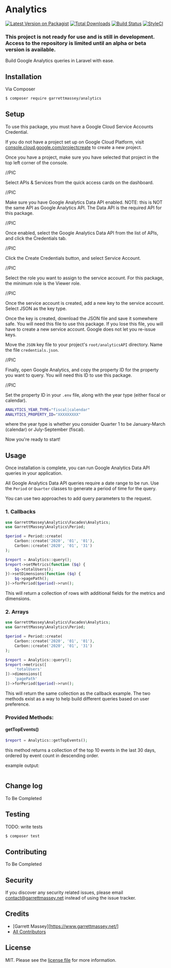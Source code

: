 # Analytics

[![Latest Version on Packagist][ico-version]][link-packagist]
[![Total Downloads][ico-downloads]][link-downloads]
[![Build Status][ico-travis]][link-travis]
[![StyleCI][ico-styleci]][link-styleci]

### This project is not ready for use and is still in development. Access to the repository is limited until an alpha or beta version is available.

Build Google Analytics queries in Laravel with ease.

## Installation

Via Composer

``` bash
$ composer require garrettmassey/analytics
```

## Setup

To use this package, you must have a Google Cloud Service Accounts Credential.

If you do not have a project set up on Google Cloud Platform, visit [console.cloud.google.com/projectcreate](https://console.cloud.google.com/projectcreate) to create a new project.

Once you have a project, make sure you have selected that project in the top left corner of the console.

//PIC

Select APIs & Services from the quick access cards on the dashboard.

//PIC

Make sure you have Google Analytics Data API enabled. NOTE: this is NOT the same API as Google Analytics API. The Data API is the required API for this package.

//PIC

Once enabled, select the Google Analytics Data API from the list of APIs, and click the Credentials tab. 

//PIC

Click the Create Credentials button, and select Service Account.

//PIC

Select the role you want to assign to the service account. For this package, the minimum role is the Viewer role.

//PIC

Once the service account is created, add a new key to the service account. Select JSON as the key type.

Once the key is created, download the JSON file and save it somewhere safe. You will need this file to use this package. If you lose this file, you will have to create a new service account. Google does not let you re-issue keys.

Move the `JSON` key file to your project's `root/analyticsAPI` directory. Name the file `credentials.json`. 

//PIC

Finally, open Google Analytics, and copy the property ID for the property you want to query. You will need this ID to use this package.

//PIC

Set the property ID in your `.env` file, along with the year type (either fiscal or calendar).

``` bash
ANALYTICS_YEAR_TYPE="fiscal|calendar"
ANALYTICS_PROPERTY_ID="XXXXXXXXX"
```

where the year type is whether you consider Quarter 1 to be January-March (calendar) or July-September (fiscal).

Now you're ready to start!

## Usage

Once installation is complete, you can run Google Analytics Data API queries in your application.

All Google Analytics Data API queries require a date range to be run. Use the `Period` or `Quarter` classes to generate a period of time for the query.

You can use two approaches to add query parameters to the request. 

### 1. Callbacks
``` php
use GarrettMassey\Analytics\Facades\Analytics;
use GarrettMassey\Analytics\Period;

$period = Period::create(
    Carbon::create('2020', '01', '01'),
    Carbon::create('2020', '01', '31')
);

$report = Analytics::query();
$report->setMetrics(function ($q) {
    $q->totalUsers();
})->setDimensions(function ($q) {
    $q->pagePath();
})->forPeriod($period)->run();
```

This will return a collection of rows with additional fields for the metrics and dimensions.

### 2. Arrays
``` php
use GarrettMassey\Analytics\Facades\Analytics;
use GarrettMassey\Analytics\Period;

$period = Period::create(
    Carbon::create('2020', '01', '01'),
    Carbon::create('2020', '01', '31')
);

$report = Analytics::query();
$report->metrics([
    'totalUsers'
])->dimensions([
    'pagePath'
])->forPeriod($period)->run();
```

This will return the same collection as the callback example. The two methods exist as a way to help build different queries based on user preference.

### Provided Methods:

#### getTopEvents()
``` php
$report = Analytics::getTopEvents();
```

this method returns a collection of the top 10 events in the last 30 days, ordered by event count in descending order.

example output:
```

```

## Change log

To Be Completed

## Testing

TODO: write tests

``` bash
$ composer test
```

## Contributing

To Be Completed

## Security

If you discover any security related issues, please email contact@garrettmassey.net instead of using the issue tracker.

## Credits

- [Garrett Massey][https://www.garrettmassey.net/]
- [All Contributors][link-contributors]

## License

MIT. Please see the [license file](license.md) for more information.

[ico-version]: https://img.shields.io/packagist/v/garrettmassey/analytics.svg?style=flat-square
[ico-downloads]: https://img.shields.io/packagist/dt/garrettmassey/analytics.svg?style=flat-square
[ico-travis]: https://img.shields.io/travis/garrettmassey/analytics/master.svg?style=flat-square
[ico-styleci]: https://styleci.io/repos/12345678/shield

[link-packagist]: https://packagist.org/packages/garrettmassey/analytics
[link-downloads]: https://packagist.org/packages/garrettmassey/analytics
[link-travis]: https://travis-ci.org/garrettmassey/analytics
[link-styleci]: https://styleci.io/repos/12345678
[link-author]: https://github.com/garrettmassey
[link-contributors]: ../../contributors
